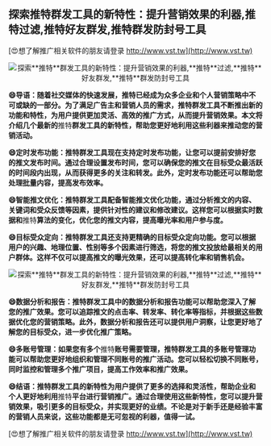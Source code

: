 ## **探索**推特**群发工具的新特性：提升营销效果的利器,**推特**过滤,**推特**好友群发,**推特**群发防封号工具**

[😍想了解推广相关软件的朋友请登录 http://www.vst.tw](http://www.vst.tw)

 <center><img src="https://vst.tw/MP4/tuiguang/png/0.png" alt="探索**推特**群发工具的新特性：提升营销效果的利器,**推特**过滤,**推特**好友群发,**推特**群发防封号工具"></center>

**😄导语：随着社交媒体的快速发展，**推特**已经成为众多企业和个人营销策略中不可或缺的一部分。为了满足广告主和营销人员的需求，**推特**群发工具不断推出新的功能和特性，为用户提供更加灵活、高效的推广方式，从而提升营销效果。本文将介绍几个最新的**推特**群发工具的新特性，帮助您更好地利用这些利器来推动您的营销活动。**

**😄定时发布功能：**推特**群发工具现在支持定时发布功能，让您可以提前安排好您的推文发布时间。通过合理设置发布时间，您可以确保您的推文在目标受众最活跃的时间段内出现，从而获得更多的关注和转发。此外，定时发布功能还可以帮助您处理批量内容，提高发布效率。**

**😄智能推文优化：**推特**群发工具配备智能推文优化功能，通过分析推文的内容、关键词和受众反馈等因素，提供针对性的建议和修改建议。这样您可以根据实时数据和**推特**算法的变化，优化您的推文内容，提高曝光率和用户参与度。**

**😄目标受众定向：**推特**群发工具还支持更精确的目标受众定向功能。您可以根据用户的兴趣、地理位置、性别等多个因素进行筛选，将您的推文投放给最相关的用户群体。这样不仅可以提高推文的曝光效果，还可以提高转化率和销售机会。**

 <center><img src="https://vst.tw/MP4/tuiguang/png/1.png" alt="探索**推特**群发工具的新特性：提升营销效果的利器,**推特**过滤,**推特**好友群发,**推特**群发防封号工具"></center>

**😄数据分析和报告：**推特**群发工具中的数据分析和报告功能可以帮助您深入了解您的推广效果。您可以追踪推文的点击率、转发率、转化率等指标，并根据这些数据优化您的营销策略。此外，数据分析和报告还可以提供用户洞察，让您更好地了解您的目标受众，进一步优化推广策略。**

**😄多账号管理：如果您有多个**推特**账号需要管理，**推特**群发工具的多账号管理功能可以帮助您更好地组织和管理不同账号的推广活动。您可以轻松切换不同账号，同时监控和管理多个推广项目，提高工作效率和推广效果。**

**😄结语：**推特**群发工具的新特性为用户提供了更多的选择和灵活性，帮助企业和个人更好地利用**推特**平台进行营销推广。通过合理使用这些新特性，您可以提升营销效果，吸引更多的目标受众，并实现更好的业绩。不论是对于新手还是经验丰富的营销人员来说，这些功能都是无可忽视的利器，值得一试。**

[😍想了解推广相关软件的朋友请登录 http://www.vst.tw](http://www.vst.tw)




